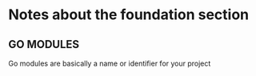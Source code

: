 # Notes about the foundation section

## GO MODULES

Go modules are basically a name or identifier for your project
